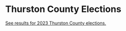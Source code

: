 # Thurston County Elections

[See results for 2023 Thurston County elections.](/elections/thurston/2023/)
